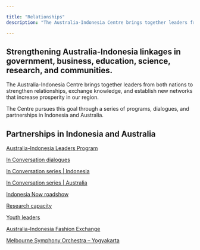 ```yaml
---

title: "Relationships"
description: "The Australia-Indonesia Centre brings together leaders from both nations to strengthen relationships, exchange knowledge, and establish new networks that increase prosperity in our region."

---
```


<div id="top-target"></div>

## Strengthening Australia-Indonesia linkages in government, business, education, science, research, and communities.

The Australia-Indonesia Centre brings together leaders from both nations to strengthen relationships, exchange knowledge, and establish new networks that increase prosperity in our region.

The Centre pursues this goal through a series of programs, dialogues, and partnerships in Indonesia and Australia. 

<div id="bot-target"></div>

## Partnerships in Indonesia and Australia

 [Australia-Indonesia Leaders Program](#)

 [In Conversation dialogues](#)

 [In Conversation series | Indonesia](#)

 [In Conversation series | Australia](#)

 [Indonesia Now roadshow](#)

 [Research capacity](#)

 [Youth leaders](#)

 [Australia-Indonesia Fashion Exchange](#)

 [Melbourne Symphony Orchestra – Yogyakarta](#)